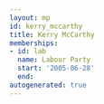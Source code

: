 ```yaml
---
layout: mp
id: kerry_mccarthy
title: Kerry McCarthy
memberships:
- id: lab
  name: Labour Party
  start: '2005-06-28'
  end: 
autogenerated: true
---
```

